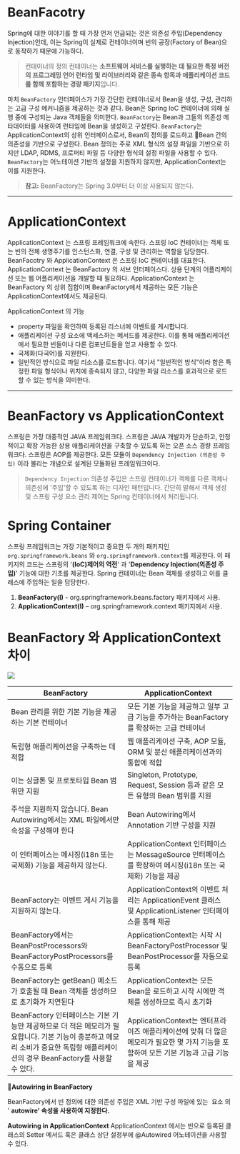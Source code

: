 # BeanFacotry

Spring에 대한 이야기를 할 때 가장 먼저 언급되는 것은 의존성 주입(Dependency Injection)인데, 이는 Spring이 실제로 컨테이너이며 빈의 공장(Factory of Bean)으로 동작하기 때문에 가능하다.

> 컨테이너의 정의 컨테이너는 **소프트웨어 서비스를 실행하는 데 필요한 특정 버전의 프로그래밍 언어 런타임 및 라이브러리와 같은 종속 항목과 애플리케이션 코드를 함께 포함하는 경량 패키지**입니다.

 마치 `BeanFactory` 인터페이스가 가장 간단한 컨테이너로서 Bean을 생성, 구성, 관리하는 고급 구성 메커니즘을 제공하는 것과 같다. Bean은 Spring IoC 컨테이너에 의해 실행 중에 구성되는 Java 객체들을 의미한다. `BeanFactory`는 Bean과 그들의 의존성 메타데이터를 사용하여 런타임에 Bean을 생성하고 구성한다. `BeanFactory`는ApplicationContext의 상위 인터페이스로서, Bean의 정의를 로드하고 Bean 간의 의존성을 기반으로 구성한다. Bean 정의는 주로 XML 형식의 설정 파일을 기반으로 하지만 LDAP, RDMS, 프로퍼티 파일 등 다양한 형식의 설정 파일을 사용할 수 있다. `BeanFactory`는 어노테이션 기반의 설정을 지원하지 않지만, ApplicationContext는 이를 지원한다.
 
> **참고:** BeanFactory는 Spring 3.0부터 더 이상 사용되지 않는다.

<hr>

# ApplicationContext

ApplicationContext 는 스프링 프레임워크에 속한다. 스프링 IoC 컨테이너는 객체 또는 빈의 전체 생명주기를 인스턴스화, 연결, 구성 및 관리하는 역할을 담당한다. BeanFacotry 와 ApplicationContext 은 스프링 IoC 컨테이너를 대표한다. ApplicationContext 는 BeanFactory 의 서브 인터페이스다. 상용 단계의 어플리케이션 또는 웹 어플리케이션을 개발할 때 필요하다. ApplicationContext 는 BeanFactory 의 상위 집합이며 BeanFactory에서 제공하는 모든 기능은 ApplicationContext에서도 제공된다. 

ApplicationContext 의 기능
- property 파일을 확인하여 등록된 리스너에 이벤트를 게시합니다.
- 애플리케이션 구성 요소에 액세스하는 메서드를 제공한다. 
	이를 통해 애플리케이션에서 필요한 빈들이나 다른 컴포넌트들을 얻고 사용할 수 있다.
- 국제화(다국어)를 지원한다.
- 일반적인 방식으로 파일 리소스를 로드합니다.
	  여기서 "일반적인 방식"이라 함은 특정한 파일 형식이나 위치에 종속되지 않고, 다양한 파일 리소스를 효과적으로 로드할 수 있는 방식을 의미한다. 

<hr>

# BeanFactory vs ApplicationContext

스프링은 가장 대중적인 JAVA 프레임워크다. 스프링은 JAVA 개발자가 단순하고, 안정적이고 확장 가능한 상용 애플리케이션을 구축할 수 있도록 하는 오픈 소스 경량 프레임워크다. 스프링은 AOP를 제공한다. 모든 모듈이 `Dependency Injection (의존성 주입)` 이라 불리는 개념으로 설계된 모듈화된 프레임워크이다.

> `Dependency Injection`
> 의존성 주입은 스프링 컨테이너가 객체를 다른 객체나 의존성에 '주입'할 수 있도록 하는 디자인 패턴입니다. 간단히 말해서 객체 생성 및 스프링 구성 요소 관리 제어는 Spring 컨테이너에서 처리됩니다.

# Spring Container 

스프링 프레임워크는 가장 기본적이고 중요한 두 개의 패키지인 `org.springframework.beans` 와 `org.springframework.context`를 제공한다. 이 패키지의 코드는 스프링의 '**(IoC)제어의 역전**' 과 '**Dependency Injection(의존성 주입)**' 기능에 대한 기초를 제공한다. Spring 컨테이너는 Bean 객체를 생성하고 이를 클래스에 주입하는 일을 담당한다. 

1. **BeanFactory(I)** - org.springframework.beans.factory 패키지에서 사용.
2. **ApplicationContext(I)** – org.springframework.context 패키지에서 사용.

# BeanFactory 와 ApplicationContext 차이

![](https://i.imgur.com/VF5svaU.png)

| BeanFactory | ApplicationContext |
| ---- | ---- |
| Bean 관리를 위한 기본 기능을 제공하는 기본 컨테이너 | 모든 기본 기능을 제공하고 일부 고급 기능을 추가하는 BeanFactory를 확장하는 고급 컨테이너 |
| 독립형 애플리케이션을 구축하는 데 적합 | 웹 애플리케이션 구축, AOP 모듈, ORM 및 분산 애플리케이션과의 통합에 적합 |
| 이는 싱글톤 및 프로토타입 Bean 범위만 지원 | Singleton, Prototype, Request, Session 등과 같은 모든 유형의 Bean 범위를 지원 |
| 주석을 지원하지 않습니다. Bean Autowiring에서는 XML 파일에서만 속성을 구성해야 한다 | Bean Autowiring에서 Annotation 기반 구성을 지원 |
| 이 인터페이스는 메시징(i18n 또는 국제화) 기능을 제공하지 않는다. | ApplicationContext 인터페이스는 MessageSource 인터페이스를 확장하여 메시징(i18n 또는 국제화) 기능을 제공 |
| BeanFactory는 이벤트 게시 기능을 지원하지 않는다. | ApplicationContext의 이벤트 처리는 ApplicationEvent 클래스 및 ApplicationListener 인터페이스를 통해 제공 |
| BeanFactory에서는 BeanPostProcessors와 BeanFactoryPostProcessors를 수동으로 등록 | ApplicationContext는 시작 시 BeanFactoryPostProcessor 및 BeanPostProcessor를 자동으로 등록 |
| BeanFactory는 getBean() 메소드가 호출될 때 Bean 객체를 생성하므로 초기화가 지연된다 | ApplicationContext는 모든 Bean을 로드하고 시작 시에만 객체를 생성하므로 즉시 초기화 |
| BeanFactory 인터페이스는 기본 기능만 제공하므로 더 적은 메모리가 필요합니다. 기본 기능이 충분하고 메모리 소비가 중요한 독립형 애플리케이션의 경우 BeanFactory를 사용할 수 있다. | ApplicationContext는 엔터프라이즈 애플리케이션에 맞춰 더 많은 메모리가 필요한 몇 가지 기능을 포함하여 모든 기본 기능과 고급 기능을 제공 |

**Autowiring in BeanFactory**

BeanFactory에서 빈 정의에 대한 의존성 주입은 XML 기반 구성 파일에 있는 **<bean/>** 요소 의 ' **autowire' 속성을 사용하여 지정한다.**

 **Autowiring in ApplicationContext**
ApplicationContext 에서는 빈으로 등록된 클래스의 Setter 메서드 혹은 클래스 상단 설정부에 @Autowired 어노테이션을 사용할 수 있다. 